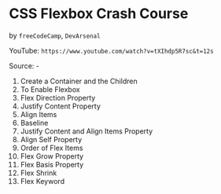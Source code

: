 # CSS Flexbox Crash Course
by `freeCodeCamp`, `DevArsenal`

YouTube: `https://www.youtube.com/watch?v=tXIhdp5R7sc&t=12s`

Source: -

1. Create a Container and the Children
2. To Enable Flexbox
3. Flex Direction Property
4. Justify Content Property
5. Align Items
6. Baseline
7. Justify Content and Align Items Property
8. Align Self Property
9. Order of Flex Items
10. Flex Grow Property
11. Flex Basis Property
12. Flex Shrink
13. Flex Keyword